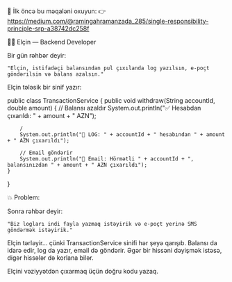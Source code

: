📖 İlk öncə bu məqaləni oxuyun:
👉 https://medium.com/@ramingahramanzada_285/single-responsibility-principle-srp-a38742dc258f

👨‍💼 Elçin — Backend Developer

Bir gün rəhbər deyir:

    "Elçin, istifadəçi balansından pul çıxılanda log yazılsın, e-poçt göndərilsin və balans azalsın."

Elçin tələsik bir sinif yazır:

public class TransactionService {
public void withdraw(String accountId, double amount) {
// Balansı azaldır
System.out.println("✅ Hesabdan çıxarıldı: " + amount + " AZN");

        /
        System.out.println("📄 LOG: " + accountId + " hesabından " + amount + " AZN çıxarıldı");

        // Email göndərir
        System.out.println("📧 Email: Hörmətli " + accountId + ", balansınızdan " + amount + " AZN çıxarıldı");
    }
}

💥 Problem:

Sonra rəhbər deyir:

    "Biz logları indi fayla yazmaq istəyirik və e-poçt yerinə SMS göndərmək istəyirik."

Elçin tərləyir… çünki TransactionService sinifi hər şeyə qarışıb. Balansı da idarə edir, log da yazır, email də göndərir. 
Əgər bir hissəni dəyişmək istəsə, digər hissələr də korlana bilər.

Elçini vəziyyətdən çıxarmaq üçün doğru kodu yazaq.
